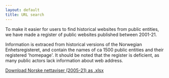 ```yaml
---
layout: default
title: URL search
---
```


To make it easier for users to find historical websites from public entities, we have made a register of public websites published between 2001-21.

Information is extraced from historical versions of the Norwegian Enhetsregisteret, and contain the names of ca 1500 public entities and their registered 'homepage'. It should be noted that the register is deficient, as many public actors lack information about web address.

[Download Norske nettaviser (2005-21) as .xlsx](registerNettaviser.xlsx)